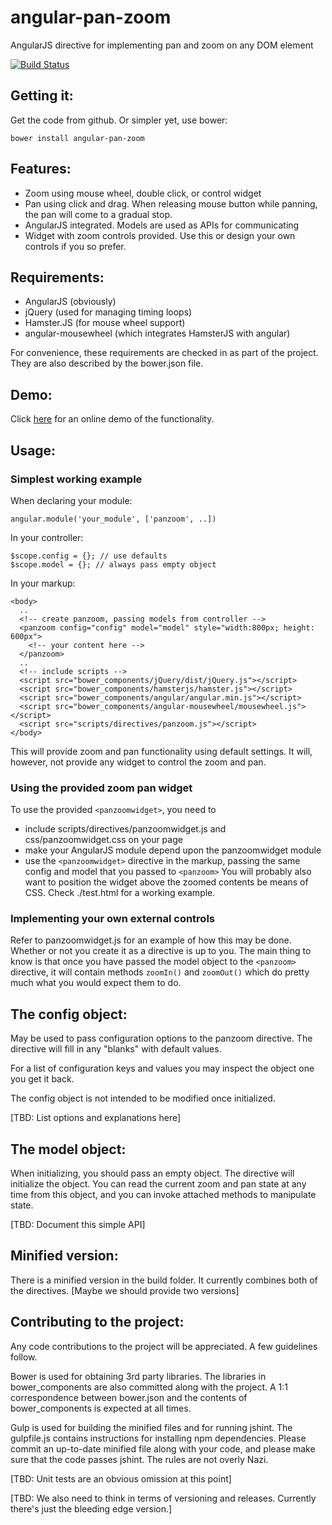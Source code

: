 

angular-pan-zoom
================

AngularJS directive for implementing pan and zoom on any DOM element

[![Build Status](https://travis-ci.org/mvindahl/angular-pan-zoom.svg?branch=master)](https://travis-ci.org/mvindahl/angular-pan-zoom)

Getting it:
-----------
Get the code from github. Or simpler yet, use bower:
```
bower install angular-pan-zoom
```

Features:
---------
- Zoom using mouse wheel, double click, or control widget
- Pan using click and drag. When releasing mouse button while panning, the pan will come to a gradual stop.
- AngularJS integrated. Models are used as APIs for communicating
- Widget with zoom controls provided. Use this or design your own controls if you so prefer.

Requirements:
-------------
- AngularJS (obviously)
- jQuery (used for managing timing loops)
- Hamster.JS (for mouse wheel support)
- angular-mousewheel (which integrates HamsterJS with angular)

For convenience, these requirements are checked in as part of the project. They are also described by the bower.json file.

Demo:
-----
Click [here](http://htmlpreview.github.io/?http://rawgithub.com/mvindahl/angular-pan-zoom/master/demo/demo.dev.html) for an online demo of
the functionality.

Usage:
------
### Simplest working example

When declaring your module:
```
angular.module('your_module', ['panzoom', ..])
```

In your controller:
```
$scope.config = {}; // use defaults
$scope.model = {}; // always pass empty object
```

In your markup:
```
<body>
  ..
  <!-- create panzoom, passing models from controller -->
  <panzoom config="config" model="model" style="width:800px; height: 600px">
    <!-- your content here -->
  </panzoom>
  ..
  <!-- include scripts -->
  <script src="bower_components/jQuery/dist/jQuery.js"></script>
  <script src="bower_components/hamsterjs/hamster.js"></script>
  <script src="bower_components/angular/angular.min.js"></script>
  <script src="bower_components/angular-mousewheel/mousewheel.js"></script>
  <script src="scripts/directives/panzoom.js"></script>
</body>
```

This will provide zoom and pan functionality using default settings. It will, however, not provide any widget to control the zoom and pan.

### Using the provided zoom pan widget

To use the provided `<panzoomwidget>`, you need to
- include scripts/directives/panzoomwidget.js and css/panzoomwidget.css on your page
- make your AngularJS module depend upon the panzoomwidget module
- use the `<panzoomwidget>` directive in the markup, passing the same config and model that you passed to `<panzoom>`
You will probably also want to position the widget above the zoomed contents be means of CSS. Check ./test.html for a working example.

### Implementing your own external controls

Refer to panzoomwidget.js for an example of how this may be done. Whether or not you create it as a directive is up to you.
The main thing to know is that once you have passed the model object to the `<panzoom>` directive, it will contain
methods `zoomIn()` and `zoomOut()` which do pretty much what you would expect them to do.

The config object:
------------------
May be used to pass configuration options to the panzoom directive. The directive will fill
in any "blanks" with default values.

For a list of configuration keys and values you may inspect the object one you get it back.

The config object is not intended to be modified once initialized.

[TBD: List options and explanations here]

The model object:
-----------------
When initializing, you should pass an empty object. The directive will initialize the object.
You can read the current zoom and pan state at any time from this object, and you can
invoke attached methods to manipulate state.

[TBD: Document this simple API]

Minified version:
-----------------
There is a minified version in the build folder. It currently combines both of the directives. [Maybe we should provide two versions]

Contributing to the project:
----------------------------
Any code contributions to the project will be appreciated. A few guidelines follow.

Bower is used for obtaining 3rd party libraries. The libraries in bower_components are
also committed along with the project. A 1:1 correspondence between bower.json and the
contents of bower_components is expected at all times.

Gulp is used for building the minified files and for running jshint. The gulpfile.js contains
instructions for installing npm dependencies. Please commit an up-to-date minified file along with your code,
and please make sure that the code passes jshint. The rules are not overly Nazi.

[TBD: Unit tests are an obvious omission at this point]

[TBD: We also need to think in terms of versioning and releases. Currently there's just the bleeding edge version.]






